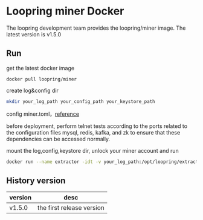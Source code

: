 # Loopring miner Docker

The loopring development team provides the loopring/miner image. The latest version is v1.5.0

## Run
get the latest docker image
``` 
docker pull loopring/miner
```
create log&config dir
```bash
mkdir your_log_path your_config_path your_keystore_path
```
config miner.toml，[reference](https://github.com/Loopring/relay-cluster/wiki/%E9%83%A8%E7%BD%B2miner#%E9%83%A8%E7%BD%B2%E9%85%8D%E7%BD%AE%E6%96%87%E4%BB%B6)

before deployment, perform telnet tests according to the ports related to the configuration files mysql, redis, kafka, and zk to ensure that these dependencies can be accessed normally.

mount the log,config,keystore dir, unlock your miner account and run
```bash
docker run --name extractor -idt -v your_log_path:/opt/loopring/extractor/logs -v your_config_path:/opt/loopring/extractor/config loopring/extractor:latest --config=/opt/loopring/extractor/config/extractor.toml /bin/bash
```

## History version

| version         | desc         |
|--------------|------------|
| v1.5.0| the first release version|
